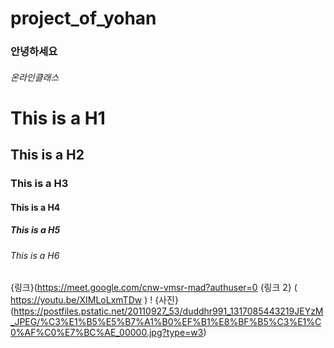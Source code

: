 # project_of_yohan
### 안녕하세요 
###### 온라인클래스
# This is a H1
## This is a H2
### This is a H3
#### This is a H4
##### This is a H5
###### This is a H6
{링크}(https://meet.google.com/cnw-vmsr-mad?authuser=0
{링크 2} ( https://youtu.be/XIMLoLxmTDw ) 
! {사진} (https://postfiles.pstatic.net/20110927_53/duddhr991_1317085443219JEYzM_JPEG/%C3%E1%B5%E5%B7%A1%B0%EF%B1%E8%BF%B5%C3%E1%C0%AF%C0%E7%BC%AE_00000.jpg?type=w3)
